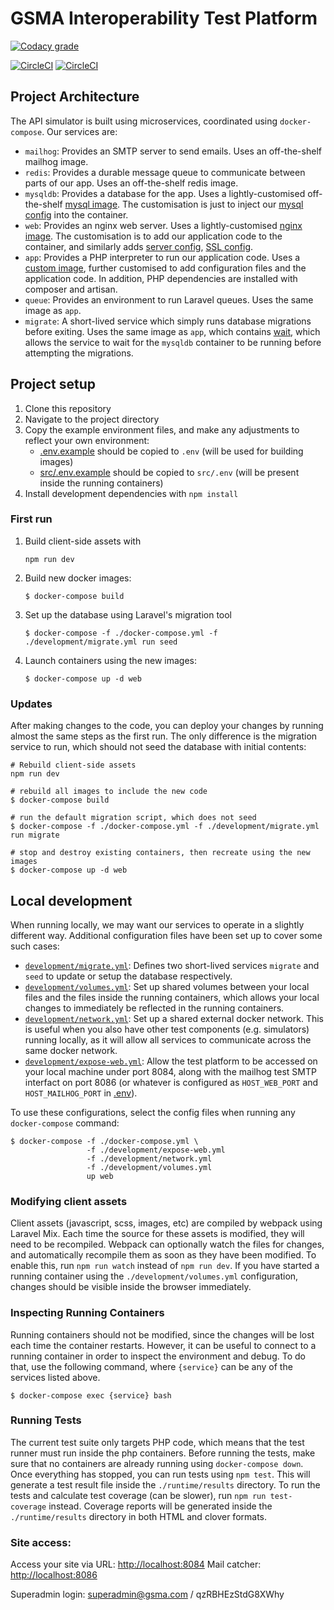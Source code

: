 # GSMA Interoperability Test Platform

[![Codacy grade](https://img.shields.io/codacy/grade/8ff2b7590e13431dad7032a973d908fd?logo=codacy)](https://www.codacy.com/gh/gsmainclusivetechlab/interop-test-platform?utm_source=github.com&utm_medium=referral&utm_content=gsmainclusivetechlab/interop-test-platform&utm_campaign=Badge_Grade)

[![CircleCI](https://img.shields.io/circleci/build/github/gsmainclusivetechlab/interop-test-platform/master?label=Master&logo=circleCI&token=7cc80f8c435154849e1f57a8708d8765da9ffa1a)](https://app.circleci.com/pipelines/github/gsmainclusivetechlab/interop-test-platform?branch=master)
[![CircleCI](https://img.shields.io/circleci/build/github/gsmainclusivetechlab/interop-test-platform/develop?label=Develop&logo=circleCI&token=7cc80f8c435154849e1f57a8708d8765da9ffa1a)](https://app.circleci.com/pipelines/github/gsmainclusivetechlab/interop-test-platform?branch=develop)

## Project Architecture

The API simulator is built using microservices, coordinated using
`docker-compose`. Our services are:

-   `mailhog`: Provides an SMTP server to send emails. Uses an off-the-shelf
    mailhog image.
-   `redis`: Provides a durable message queue to communicate between parts of
    our app. Uses an off-the-shelf redis image.
-   `mysqldb`: Provides a database for the app. Uses a lightly-customised
    off-the-shelf [mysql image](./Dockerfile.mysqldb). The customisation is just
    to inject our [mysql config](./build/my.cnf) into the container.
-   `web`: Provides an nginx web server. Uses a lightly-customised
    [nginx image](./Dockerfile.web). The customisation is to add our application
    code to the container, and similarly adds
    [server config](./build/nginx-server.conf), [SSL config](./build/ssl).
-   `app`: Provides a PHP interpreter to run our application code. Uses a
    [custom image](http://github.com/gsmainclusivetechlab/interop-php-fpm),
    further customised to add configuration files and the application code. In
    addition, PHP dependencies are installed with composer and artisan.
-   `queue`: Provides an environment to run Laravel queues. Uses the same image
    as `app`.
-   `migrate`: A short-lived service which simply runs database migrations
    before exiting. Uses the same image as `app`, which contains
    [wait](https://github.com/ufoscout/docker-compose-wait), which allows the
    service to wait for the `mysqldb` container to be running before attempting
    the migrations.

## Project setup

1. Clone this repository
2. Navigate to the project directory
3. Copy the example environment files, and make any adjustments to reflect your
   own environment:
    - [.env.example](./.env.example) should be copied to `.env` (will be used
      for building images)
    - [src/.env.example](./src/.env.example) should be copied to `src/.env`
      (will be present inside the running containers)
4. Install development dependencies with `npm install`

### First run

1. Build client-side assets with
    ```
    npm run dev
    ```
2. Build new docker images:
    ```
    $ docker-compose build
    ```
3. Set up the database using Laravel's migration tool
    ```
    $ docker-compose -f ./docker-compose.yml -f ./development/migrate.yml run seed
    ```
4. Launch containers using the new images:
    ```
    $ docker-compose up -d web
    ```

### Updates

After making changes to the code, you can deploy your changes by running almost
the same steps as the first run. The only difference is the migration service to
run, which should not seed the database with initial contents:

```
# Rebuild client-side assets
npm run dev

# rebuild all images to include the new code
$ docker-compose build

# run the default migration script, which does not seed
$ docker-compose -f ./docker-compose.yml -f ./development/migrate.yml run migrate

# stop and destroy existing containers, then recreate using the new images
$ docker-compose up -d web
```

## Local development

When running locally, we may want our services to operate in a slightly
different way. Additional configuration files have been set up to cover some
such cases:

-   [`development/migrate.yml`](./development/migrate.yml): Defines two
    short-lived services `migrate` and `seed` to update or setup the database
    respectively.
-   [`development/volumes.yml`](./development/volumes.yml): Set up shared
    volumes between your local files and the files inside the running
    containers, which allows your local changes to immediately be reflected in
    the running containers.
-   [`development/network.yml`](./development/network.yml): Set up a shared
    external docker network. This is useful when you also have other test
    components (e.g. simulators) running locally, as it will allow all services
    to communicate across the same docker network.
-   [`development/expose-web.yml`](./development/expose-web.yml): Allow the test
    platform to be accessed on your local machine under port 8084, along with
    the mailhog test SMTP interfact on port 8086 (or whatever is configured as
    `HOST_WEB_PORT` and `HOST_MAILHOG_PORT` in [.env](./.env.example)).

To use these configurations, select the config files when running any
`docker-compose` command:

```
$ docker-compose -f ./docker-compose.yml \
                 -f ./development/expose-web.yml
                 -f ./development/network.yml
                 -f ./development/volumes.yml
                 up web
```

### Modifying client assets

Client assets (javascript, scss, images, etc) are compiled by webpack using
Laravel Mix. Each time the source for these assets is modified, they will need
to be recompiled. Webpack can optionally watch the files for changes, and
automatically recompile them as soon as they have been modified. To enable this,
run `npm run watch` instead of `npm run dev`. If you have started a running
container using the `./development/volumes.yml` configuration, changes should be
visible inside the browser immediately.

### Inspecting Running Containers

Running containers should not be modified, since the changes will be lost each
time the container restarts. However, it can be useful to connect to a running
container in order to inspect the environment and debug. To do that, use the
following command, where `{service}` can be any of the services listed above.

```
$ docker-compose exec {service} bash
```

### Running Tests

The current test suite only targets PHP code, which means that the test runner
must run inside the php containers. Before running the tests, make sure that no
containers are already running using `docker-compose down`. Once everything has
stopped, you can run tests using `npm test`. This will generate a test result
file inside the `./runtime/results` directory. To run the tests and calculate
test coverage (can be slower), run `npm run test-coverage` instead. Coverage
reports will be generated inside the `./runtime/results` directory in both HTML
and clover formats.

### Site access:

Access your site via URL: <http://localhost:8084> Mail catcher:
<http://localhost:8086>

Superadmin login: superadmin@gsma.com / qzRBHEzStdG8XWhy
